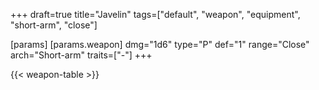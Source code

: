 +++
draft=true
title="Javelin"
tags=["default", "weapon", "equipment", "short-arm", "close"]

[params]
  [params.weapon]
    dmg="1d6"
    type="P"
    def="1"
    range="Close"
    arch="Short-arm"
    traits=["-"]
+++

{{< weapon-table >}}


